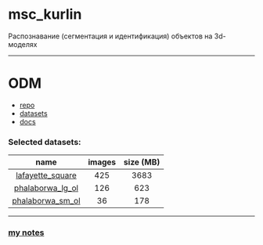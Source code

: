 # msc_kurlin
Распознавание (сегментация и идентификация) объектов на 3d-моделях
___
# ODM
* [repo](https://github.com/OpenDroneMap/ODM)
* [datasets](https://github.com/OpenDroneMap/ODMdata)
* [docs](https://docs.opendronemap.org/installation)

### Selected datasets:
|                                                   name                                                   | images | size (MB) |
|:--------------------------------------------------------------------------------------------------------:|:------:|:---------:|
|          [lafayette_square](https://drive.google.com/open?id=1O1TIR0ohgkf4xtJx7RsKn5us14D-L_xB)          |  425   |   3683    |
| [phalaborwa_lg_ol](https://drive.google.com/drive/folders/19iog1dEHwZN23Q9LJtQDR_FrMDZK_Tk5?usp=sharing) |  126   |    623    |
| [phalaborwa_sm_ol](https://drive.google.com/drive/folders/1e1eA8LNpP4scYyDYdWd6UQ1qJ006iOXG?usp=sharing) |   36   |    178    |
___
### [my notes](https://docs.google.com/document/d/1MtGMax-X3icS_3bJnxL_i5bzXcCyAe1ff0H_vY22gSM/edit?usp=sharing)